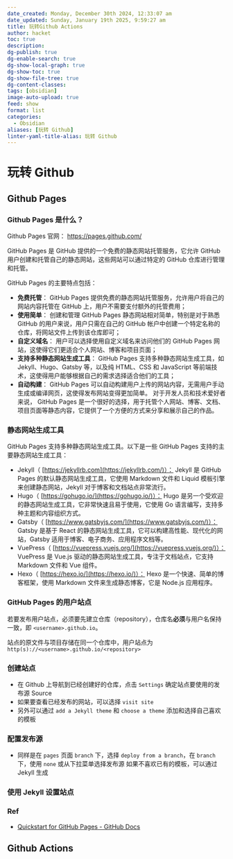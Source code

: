 ```yaml
---
date_created: Monday, December 30th 2024, 12:33:07 am
date_updated: Sunday, January 19th 2025, 9:59:27 am
title: 玩转Github Actions
author: hacket
toc: true
description: 
dg-publish: true
dg-enable-search: true
dg-show-local-graph: true
dg-show-toc: true
dg-show-file-tree: true
dg-content-classes: 
tags: [obsidian]
image-auto-upload: true
feed: show
format: list
categories:
  - Obsidian
aliases: [玩转 Github]
linter-yaml-title-alias: 玩转 Github
---
```


# 玩转 Github

## Github Pages

### Github Pages 是什么？

Github Pages 官网： <https://pages.github.com/>

GitHub Pages 是 GitHub 提供的一个免费的静态网站托管服务，它允许 GitHub 用户创建和托管自己的静态网站，这些网站可以通过特定的 GitHub 仓库进行管理和托管。

GitHub Pages 的主要特点包括：

- **免费托管**： GitHub Pages 提供免费的静态网站托管服务，允许用户将自己的网站内容托管在 GitHub 上，用户不需要支付额外的托管费用；
- **使用简单**： 创建和管理 GitHub Pages 静态网站相对简单，特别是对于熟悉 GitHub 的用户来说，用户只需在自己的 GitHub 帐户中创建一个特定名称的仓库，将网站文件上传到该仓库即可；
- **自定义域名**： 用户可以选择使用自定义域名来访问他们的 GitHub Pages 网站，这使得它们更适合个人网站、博客和项目页面；
- **支持多种静态网站生成工具**： GitHub Pages 支持多种静态网站生成工具，如 Jekyll、Hugo、Gatsby 等，以及纯 HTML、CSS 和 JavaScript 等前端技术，这使得用户能够根据自己的需求选择适合他们的工具；
- **自动构建**： GitHub Pages 可以自动构建用户上传的网站内容，无需用户手动生成或编译网页，这使得发布网站变得更加简单。
对于开发人员和技术爱好者来说， GitHub Pages 是一个很好的选择，用于托管个人网站、博客、文档、项目页面等静态内容，它提供了一个方便的方式来分享和展示自己的作品。

### 静态网站生成工具

GitHub Pages 支持多种静态网站生成工具。以下是一些 GitHub Pages 支持的主要静态网站生成工具：

- Jekyll（ [https://jekyllrb.com](https://jekyllrb.com/)）： Jekyll 是 GitHub Pages 的默认静态网站生成工具，它使用 Markdown 文件和 Liquid 模板引擎来创建静态网站，Jekyll 对于博客和文档站点非常流行。
- Hugo（ [https://gohugo.io/](https://gohugo.io/)）： Hugo 是另一个受欢迎的静态网站生成工具，它非常快速且易于使用，它使用 Go 语言编写，支持多种主题和内容组织方式。
- Gatsby（ [https://www.gatsbyjs.com/](https://www.gatsbyjs.com/)）： Gatsby 是基于 React 的静态网站生成工具，它可以构建高性能、现代化的网站，Gatsby 适用于博客、电子商务、应用程序文档等。
- VuePress（ [https://vuepress.vuejs.org/](https://vuepress.vuejs.org/)）： VuePress 是 Vue.js 驱动的静态网站生成工具，专注于文档站点，它支持 Markdown 文件和 Vue 组件。
- Hexo（ [https://hexo.io/](https://hexo.io/)）： Hexo 是一个快速、简单的博客框架，使用 Markdown 文件来生成静态博客，它是 Node.js 应用程序。

### GitHub Pages 的用户站点

若要发布用户站点，必须要先建立仓库（repository），仓库名**必须**与用户名保持一致，即 `<username>.github.io`。

站点的原文件与项目存储在同一个仓库中，用户站点为 `http(s)://<username>.github.io/<repository>`

### 创建站点

- 在 Github 上导航到已经创建好的仓库，点击 `Settings` 确定站点要使用的发布源 Source
- 如果要查看已经发布的网站，可以选择 `visit site`
- 另外可以通过 `add a Jekyll theme` 和 `choose a theme` 添加和选择自己喜欢的模板

### 配置发布源

- 同样是在 `pages` 页面 `branch` 下，选择 `deploy from a branch`，在 `branch` 下，使用 `none` 或从下拉菜单选择发布源
如果不喜欢已有的模板，可以通过 Jekyll 生成

### 使用 Jekyll 设置站点

### Ref

- [Quickstart for GitHub Pages - GitHub Docs](https://docs.github.com/en/pages/quickstart)

## Github Actions
